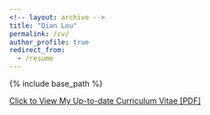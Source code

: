 ```yaml
---
<!-- layout: archive -->
title: "Qian Lou"
permalink: /cv/
author_profile: true
redirect_from:
  - /resume
---
```


{% include base_path %}

[Click to View My Up-to-date Curriculum Vitae [PDF]](http://qianlou.github.io/files/lq_cv.pdf)

<!-- <embed src="http://lantaoyu.com/files/lantaoyu_cv.pdf" width="650" height="1800" type='application/pdf'> -->
